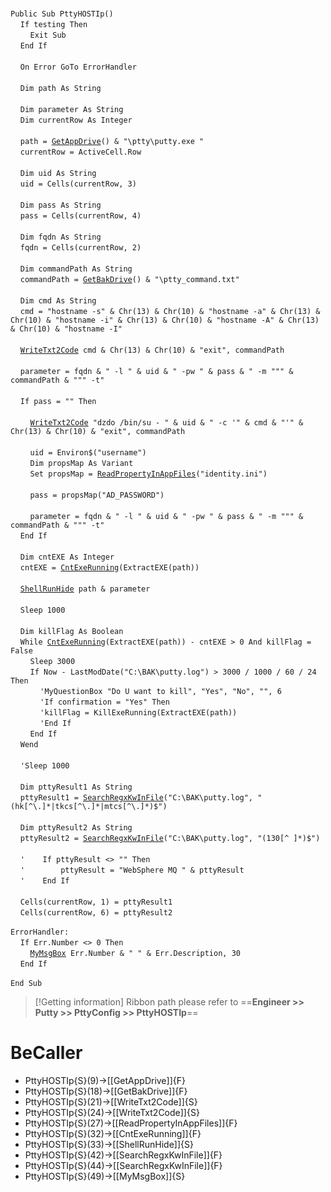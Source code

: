 &nbsp;  &nbsp;  &nbsp;  &nbsp;  
`Public Sub PttyHOSTIp()`  
&nbsp;&nbsp;&nbsp;&nbsp;`If testing Then`  
&nbsp;&nbsp;&nbsp;&nbsp;&nbsp;&nbsp;&nbsp;&nbsp;`Exit Sub`  
&nbsp;&nbsp;&nbsp;&nbsp;`End If`  
&nbsp;  &nbsp;  &nbsp;  &nbsp;  
&nbsp;&nbsp;&nbsp;&nbsp;`On Error GoTo ErrorHandler`  
&nbsp;  &nbsp;  &nbsp;  &nbsp;  
&nbsp;&nbsp;&nbsp;&nbsp;`Dim path As String`  
&nbsp;  &nbsp;  &nbsp;  &nbsp;  
&nbsp;&nbsp;&nbsp;&nbsp;`Dim parameter As String`  
&nbsp;&nbsp;&nbsp;&nbsp;`Dim currentRow As Integer`  
&nbsp;  &nbsp;  &nbsp;  &nbsp;  
&nbsp;&nbsp;&nbsp;&nbsp;`path = `[`GetAppDrive`](GetAppDrive)`() & "\ptty\putty.exe "`  
&nbsp;&nbsp;&nbsp;&nbsp;`currentRow = ActiveCell.Row`  
&nbsp;  &nbsp;  &nbsp;  &nbsp;  
&nbsp;&nbsp;&nbsp;&nbsp;`Dim uid As String`  
&nbsp;&nbsp;&nbsp;&nbsp;`uid = Cells(currentRow, 3)`  
&nbsp;  &nbsp;  &nbsp;  &nbsp;  
&nbsp;&nbsp;&nbsp;&nbsp;`Dim pass As String`  
&nbsp;&nbsp;&nbsp;&nbsp;`pass = Cells(currentRow, 4)`  
&nbsp;  &nbsp;  &nbsp;  &nbsp;  
&nbsp;&nbsp;&nbsp;&nbsp;`Dim fqdn As String`  
&nbsp;&nbsp;&nbsp;&nbsp;`fqdn = Cells(currentRow, 2)`  
&nbsp;  &nbsp;  &nbsp;  &nbsp;  
&nbsp;&nbsp;&nbsp;&nbsp;`Dim commandPath As String`  
&nbsp;&nbsp;&nbsp;&nbsp;`commandPath = `[`GetBakDrive`](GetBakDrive)`() & "\ptty_command.txt"`  
&nbsp;  &nbsp;  &nbsp;  &nbsp;  
&nbsp;&nbsp;&nbsp;&nbsp;`Dim cmd As String`  
&nbsp;&nbsp;&nbsp;&nbsp;`cmd = "hostname -s" & Chr(13) & Chr(10) & "hostname -a" & Chr(13) & Chr(10) & "hostname -i" & Chr(13) & Chr(10) & "hostname -A" & Chr(13) & Chr(10) & "hostname -I"`  
&nbsp;  &nbsp;  &nbsp;  &nbsp;  
&nbsp;&nbsp;&nbsp;&nbsp;[`WriteTxt2Code`](WriteTxt2Code)` cmd & Chr(13) & Chr(10) & "exit", commandPath`  
&nbsp;  &nbsp;  &nbsp;  &nbsp;  
&nbsp;&nbsp;&nbsp;&nbsp;`parameter = fqdn & " -l " & uid & " -pw " & pass & " -m """ & commandPath & """ -t"`  
&nbsp;  &nbsp;  &nbsp;  &nbsp;  
&nbsp;&nbsp;&nbsp;&nbsp;`If pass = "" Then`  
&nbsp;  &nbsp;  &nbsp;  &nbsp;  
&nbsp;&nbsp;&nbsp;&nbsp;&nbsp;&nbsp;&nbsp;&nbsp;[`WriteTxt2Code`](WriteTxt2Code)` "dzdo /bin/su - " & uid & " -c '" & cmd & "'" & Chr(13) & Chr(10) & "exit", commandPath`  
&nbsp;  &nbsp;  &nbsp;  &nbsp;  
&nbsp;&nbsp;&nbsp;&nbsp;&nbsp;&nbsp;&nbsp;&nbsp;`uid = Environ$("username")`  
&nbsp;&nbsp;&nbsp;&nbsp;&nbsp;&nbsp;&nbsp;&nbsp;`Dim propsMap As Variant`  
&nbsp;&nbsp;&nbsp;&nbsp;&nbsp;&nbsp;&nbsp;&nbsp;`Set propsMap = `[`ReadPropertyInAppFiles`](ReadPropertyInAppFiles)`("identity.ini")`  
&nbsp;  &nbsp;  &nbsp;  &nbsp;  
&nbsp;&nbsp;&nbsp;&nbsp;&nbsp;&nbsp;&nbsp;&nbsp;`pass = propsMap("AD_PASSWORD")`  
&nbsp;  &nbsp;  &nbsp;  &nbsp;  
&nbsp;&nbsp;&nbsp;&nbsp;&nbsp;&nbsp;&nbsp;&nbsp;`parameter = fqdn & " -l " & uid & " -pw " & pass & " -m """ & commandPath & """ -t"`  
&nbsp;&nbsp;&nbsp;&nbsp;`End If`  
&nbsp;  &nbsp;  &nbsp;  &nbsp;  
&nbsp;&nbsp;&nbsp;&nbsp;`Dim cntEXE As Integer`  
&nbsp;&nbsp;&nbsp;&nbsp;`cntEXE = `[`CntExeRunning`](CntExeRunning)`(ExtractEXE(path))`  
&nbsp;  &nbsp;  &nbsp;  &nbsp;  
&nbsp;&nbsp;&nbsp;&nbsp;[`ShellRunHide`](ShellRunHide)` path & parameter`  
&nbsp;  &nbsp;  &nbsp;  &nbsp;  
&nbsp;&nbsp;&nbsp;&nbsp;`Sleep 1000`  
&nbsp;  &nbsp;  &nbsp;  &nbsp;  
&nbsp;&nbsp;&nbsp;&nbsp;`Dim killFlag As Boolean`  
&nbsp;&nbsp;&nbsp;&nbsp;`While `[`CntExeRunning`](CntExeRunning)`(ExtractEXE(path)) - cntEXE > 0 And killFlag = False`  
&nbsp;&nbsp;&nbsp;&nbsp;&nbsp;&nbsp;&nbsp;&nbsp;`Sleep 3000`  
&nbsp;&nbsp;&nbsp;&nbsp;&nbsp;&nbsp;&nbsp;&nbsp;`If Now - LastModDate("C:\BAK\putty.log") > 3000 / 1000 / 60 / 24 Then`  
&nbsp;&nbsp;&nbsp;&nbsp;&nbsp;&nbsp;&nbsp;&nbsp;&nbsp;&nbsp;&nbsp;&nbsp;`'MyQuestionBox "Do U want to kill", "Yes", "No", "", 6`  
&nbsp;&nbsp;&nbsp;&nbsp;&nbsp;&nbsp;&nbsp;&nbsp;&nbsp;&nbsp;&nbsp;&nbsp;`'If confirmation = "Yes" Then`  
&nbsp;&nbsp;&nbsp;&nbsp;&nbsp;&nbsp;&nbsp;&nbsp;&nbsp;&nbsp;&nbsp;&nbsp;`'killFlag = KillExeRunning(ExtractEXE(path))`  
&nbsp;&nbsp;&nbsp;&nbsp;&nbsp;&nbsp;&nbsp;&nbsp;&nbsp;&nbsp;&nbsp;&nbsp;`'End If`  
&nbsp;&nbsp;&nbsp;&nbsp;&nbsp;&nbsp;&nbsp;&nbsp;`End If`  
&nbsp;&nbsp;&nbsp;&nbsp;`Wend`  
&nbsp;  &nbsp;  &nbsp;  &nbsp;  
&nbsp;&nbsp;&nbsp;&nbsp;`'Sleep 1000`  
&nbsp;  &nbsp;  &nbsp;  &nbsp;  
&nbsp;&nbsp;&nbsp;&nbsp;`Dim pttyResult1 As String`  
&nbsp;&nbsp;&nbsp;&nbsp;`pttyResult1 = `[`SearchRegxKwInFile`](SearchRegxKwInFile)`("C:\BAK\putty.log", "(hk[^\.]*|tkcs[^\.]*|mtcs[^\.]*)$")`  
&nbsp;  &nbsp;  &nbsp;  &nbsp;  
&nbsp;&nbsp;&nbsp;&nbsp;`Dim pttyResult2 As String`  
&nbsp;&nbsp;&nbsp;&nbsp;`pttyResult2 = `[`SearchRegxKwInFile`](SearchRegxKwInFile)`("C:\BAK\putty.log", "(130[^ ]*)$")`  
&nbsp;  &nbsp;  &nbsp;  &nbsp;  
&nbsp;&nbsp;&nbsp;&nbsp;`'    If pttyResult <> "" Then`  
&nbsp;&nbsp;&nbsp;&nbsp;`'        pttyResult = "WebSphere MQ " & pttyResult`  
&nbsp;&nbsp;&nbsp;&nbsp;`'    End If`  
&nbsp;  &nbsp;  &nbsp;  &nbsp;  
&nbsp;&nbsp;&nbsp;&nbsp;`Cells(currentRow, 1) = pttyResult1`  
&nbsp;&nbsp;&nbsp;&nbsp;`Cells(currentRow, 6) = pttyResult2`  
&nbsp;  &nbsp;  &nbsp;  &nbsp;  
`ErrorHandler:`  
&nbsp;&nbsp;&nbsp;&nbsp;`If Err.Number <> 0 Then`  
&nbsp;&nbsp;&nbsp;&nbsp;&nbsp;&nbsp;&nbsp;&nbsp;[`MyMsgBox`](MyMsgBox)` Err.Number & " " & Err.Description, 30`  
&nbsp;&nbsp;&nbsp;&nbsp;`End If`  
&nbsp;  &nbsp;  &nbsp;  &nbsp;  
`End Sub`  


> [!Getting information]
> Ribbon path please refer to ==**Engineer >> Putty >> PttyConfig >> PttyHOSTIp**==


# BeCaller
- PttyHOSTIp{S}(9)->[[GetAppDrive]]{F}
- PttyHOSTIp{S}(18)->[[GetBakDrive]]{F}
- PttyHOSTIp{S}(21)->[[WriteTxt2Code]]{S}
- PttyHOSTIp{S}(24)->[[WriteTxt2Code]]{S}
- PttyHOSTIp{S}(27)->[[ReadPropertyInAppFiles]]{F}
- PttyHOSTIp{S}(32)->[[CntExeRunning]]{F}
- PttyHOSTIp{S}(33)->[[ShellRunHide]]{S}
- PttyHOSTIp{S}(42)->[[SearchRegxKwInFile]]{F}
- PttyHOSTIp{S}(44)->[[SearchRegxKwInFile]]{F}
- PttyHOSTIp{S}(49)->[[MyMsgBox]]{S}


